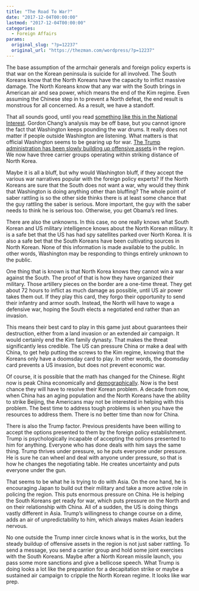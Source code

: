 ```yaml
---
title: "The Road To War?"
date: "2017-12-04T00:00:00"
lastmod: "2017-12-04T00:00:00"
categories:
  - Foreign Affairs
params:
  original_slug: "?p=12237"
  original_url: "https://thezman.com/wordpress/?p=12237"
---
```


The base assumption of the armchair generals and foreign policy experts
is that war on the Korean peninsula is suicide for all involved. The
South Koreans know that the North Koreans have the capacity to inflict
massive damage. The North Koreans know that any war with the South
brings in American air and sea power, which means the end of the Kim
regime. Even assuming the Chinese step in to prevent a North defeat, the
end result is monstrous for all concerned. As a result, we have a
standoff.

That all sounds good, until you read [something like this in the
National
Interest](http://nationalinterest.org/blog/the-buzz/donald-trump-getting-ready-attack-north-korea-23443).
Gordon Chang’s analysis may be off base, but you cannot ignore the fact
that Washington keeps pounding the war drums. It really does not matter
if people outside Washington are listening. What matters is that
official Washington seems to be gearing up for war. [The Trump
administration has been slowly building up offensive
assets](https://www.dailystar.co.uk/news/world-news/664240/North-Korea-War-US-Kim-Jong-un-Donald-Trump-Bombers-Fighters-F-22-F-35-Vigilant-Ace-Nuke)
in the region. We now have three carrier groups operating within
striking distance of North Korea.

Maybe it is all a bluff, but why would Washington bluff, if they accept
the various war narratives popular with the foreign policy experts? If
the North Koreans are sure that the South does not want a war, why would
they think that Washington is doing anything other than bluffing? The
whole point of saber rattling is so the other side thinks there is at
least some chance that the guy rattling the saber is serious. More
important, the guy with the saber needs to think he is serious too.
Otherwise, you get Obama’s red lines.

There are also the unknowns. In this case, no one really knows what
South Korean and US military intelligence knows about the North Korean
military. It is a safe bet that the US has had spy satellites parked
over North Korea. It is also a safe bet that the South Koreans have been
cultivating sources in North Korean. None of this information is made
available to the public. In other words, Washington may be responding to
things entirely unknown to the public.

One thing that is known is that North Korea knows they cannot win a war
against the South. The proof of that is how they have organized their
military. Those artillery pieces on the border are a one-time threat.
They get about 72 hours to inflict as much damage as possible, until US
air power takes them out. If they play this card, they forgo their
opportunity to send their infantry and armor south. Instead, the North
will have to wage a defensive war, hoping the South elects a negotiated
end rather than an invasion.

This means their best card to play in this game just about guarantees
their destruction, either from a land invasion or an extended air
campaign. It would certainly end the Kim family dynasty. That makes the
threat significantly less credible. The US can pressure China or make a
deal with China, to get help putting the screws to the Kim regime,
knowing that the Koreans only have a doomsday card to play. In other
words, the doomsday card prevents a US invasion, but does not prevent
economic war.

Of course, it is possible that the math has changed for the Chinese.
Right now is peak China economically and
[demographically](https://www.weforum.org/agenda/2017/10/china-will-grow-old-before-it-gets-rich/).
Now is the best chance they will have to resolve their Korean problem. A
decade from now, when China has an aging population and the North
Koreans have the ability to strike Beijing, the Americans may not be
interested in helping with this problem. The best time to address tough
problems is when you have the resources to address them. There is no
better time than now for China.

There is also the Trump factor. Previous presidents have been willing to
accept the options presented to them by the foreign policy
establishment. Trump is psychologically incapable of accepting the
options presented to him for anything. Everyone who has done deals with
him says the same thing. Trump thrives under pressure, so he puts
everyone under pressure. He is sure he can wheel and deal with anyone
under pressure, so that is how he changes the negotiating table. He
creates uncertainty and puts everyone under the gun.

That seems to be what he is trying to do with Asia. On the one hand, he
is encouraging Japan to build out their military and take a more active
role in policing the region. This puts enormous pressure on China. He is
helping the South Koreans get ready for war, which puts pressure on the
North and on their relationship with China. All of a sudden, the US is
doing things vastly different in Asia. Trump’s willingness to change
course on a dime, adds an air of unpredictability to him, which always
makes Asian leaders nervous.

No one outside the Trump inner circle knows what is in the works, but
the steady buildup of offensive assets in the region is not just saber
rattling. To send a message, you send a carrier group and hold some
joint exercises with the South Koreans. Maybe after a North Korean
missile launch, you pass some more sanctions and give a bellicose
speech. What Trump is doing looks a lot like the preparation for a
decapitation strike or maybe a sustained air campaign to cripple the
North Korean regime. It looks like war prep.
